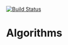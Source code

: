 [![Build Status](https://travis-ci.org/mrcodeninja/algorithms.svg?branch=master)](https://travis-ci.org/mrcodeninja/algorithms)

Algorithms
==========
